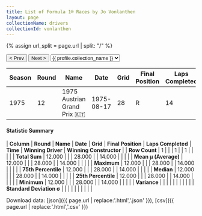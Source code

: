 ```yaml
---
title: List of Formula 1® Races by Jo Vonlanthen
layout: page
collectionName: drivers
collectionId: vonlanthen
---
```


{% assign url_split = page.url | split: "/" %}
<div id="collection-navigation">
<button onclick="selector.options[selector.selectedIndex-1].value && (window.location = selector.options[selector.selectedIndex-1].value);">&lt; Prev</button>
<button onclick="selector.options[selector.selectedIndex+1].value && (window.location = selector.options[selector.selectedIndex+1].value);">Next &gt;</button>
<select id="selector" onchange="this.options[this.selectedIndex].value && (window.location = this.options[this.selectedIndex].value);">
  {% for collectionId in site.data[page.collectionName].refs %}
    {% if collectionId == page.collectionId %}
      {% assign selected = "selected" %}
    {% else %}
      {% assign selected = "" %}
    {% endif %}
    {% assign profile = site.data[page.collectionName][collectionId].profile %}
    <option value="/f1/{{ page.collectionName }}/{{ collectionId }}/{{ url_split[4] }}" {{ selected }}>{{ profile.collection_name }}</option>
  {% endfor %}
</select>
</div>

| Season | Round | Name | Date | Grid | Final Position | Laps Completed | Time | Winning Driver | Winning Constructor |
|--|--|--|--|--|--|--|--|--|--|
| 1975 | 12 | 1975 Austrian Grand Prix 🇦🇹 | 1975-08-17 | 28 | R | 14 |   | Vittorio Brambilla 🇮🇹 | March 🇬🇧 |

#### Statistic Summary

| **Column** | **Round** | **Name** | **Date** | **Grid** | **Final Position** | **Laps Completed** | **Time** | **Winning Driver** | **Winning Constructor** |
| **Row Count** | 1 |  |  | 1 |  | 1 |  |  |  |
| **Total Sum** | 12.000 |  |  | 28.000 |  | 14.000 |  |  |  |
| **Mean μ (Average)** | 12.000 |  |  | 28.000 |  | 14.000 |  |  |  |
| **Maximum** | 12.000 |  |  | 28.000 |  | 14.000 |  |  |  |
| **75th Percentile** | 12.000 |  |  | 28.000 |  | 14.000 |  |  |  |
| **Median** | 12.000 |  |  | 28.000 |  | 14.000 |  |  |  |
| **25th Percentile** | 12.000 |  |  | 28.000 |  | 14.000 |  |  |  |
| **Minimum** | 12.000 |  |  | 28.000 |  | 14.000 |  |  |  |
| **Variance** |  |  |  |  |  |  |  |  |  |
| **Standard Deviation σ** |  |  |  |  |  |  |  |  |  |

Download data: [json]({{ page.url | replace:'.html','.json' }}), [csv]({{ page.url | replace:'.html','.csv' }})
